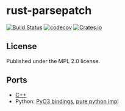 # rust-parsepatch

[![Build Status](https://travis-ci.org/mozilla/rust-parsepatch.svg?branch=master)](https://travis-ci.org/mozilla/rust-parsepatch)
[![codecov](https://codecov.io/gh/mozilla/rust-parsepatch/branch/master/graph/badge.svg)](https://codecov.io/gh/mozilla/rust-parsepatch)
[![Crates.io](https://img.shields.io/crates/v/parsepatch.svg)](https://crates.io/crates/parsepatch)

## License

Published under the MPL 2.0 license.

## Ports
* [C++](https://github.com/KOLANICH-libs/ParsePatch.cpp)
* Python: [PyO3 bindings](https://github.com/mozilla/pyo3-parsepatch), [pure python impl](https://github.com/mozilla/parsepatch)
